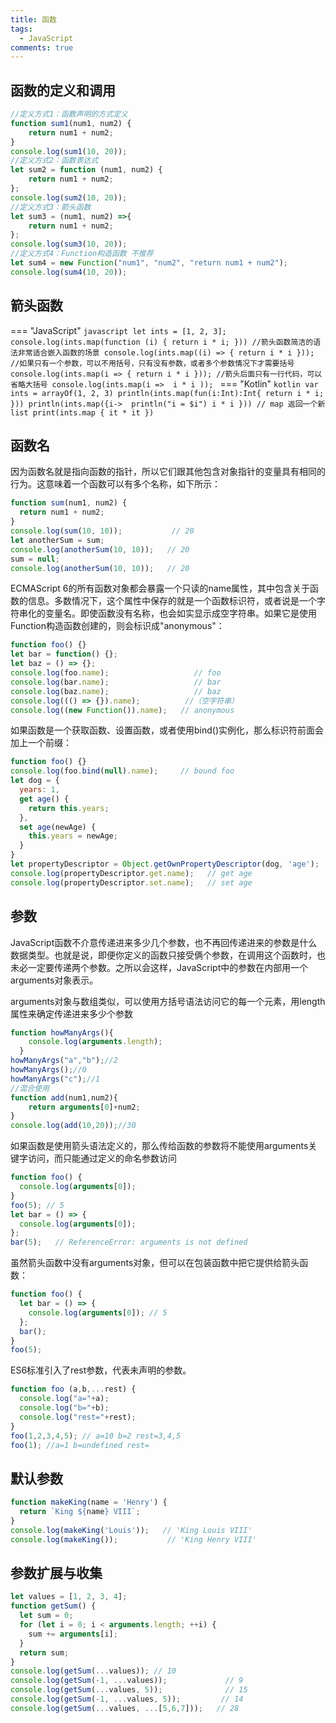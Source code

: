```yaml
---
title: 函数
tags:
  - JavaScript
comments: true
---
```


## 函数的定义和调用

```javascript
//定义方式1：函数声明的方式定义
function sum1(num1, num2) {
    return num1 + num2;
}
console.log(sum1(10, 20));
//定义方式2：函数表达式
let sum2 = function (num1, num2) {
    return num1 + num2;
};
console.log(sum2(10, 20));
//定义方式3：箭头函数
let sum3 = (num1, num2) =>{
    return num1 + num2;
};
console.log(sum3(10, 20));
//定义方式4：Function构造函数 不推荐
let sum4 = new Function("num1", "num2", "return num1 + num2");
console.log(sum4(10, 20));
```

## 箭头函数


=== "JavaScript"
    ```javascript
    let ints = [1, 2, 3];
    console.log(ints.map(function (i) { return i * i; }))
    //箭头函数简洁的语法非常适合嵌入函数的场景
    console.log(ints.map((i) => { return i * i }));
    //如果只有一个参数，可以不用括号，只有没有参数，或者多个参数情况下才需要括号
    console.log(ints.map(i => { return i * i }));
    //箭头后面只有一行代码，可以省略大括号
    console.log(ints.map(i =>  i * i ));
    ```
=== "Kotlin"
    ```kotlin
    var ints = arrayOf(1, 2, 3)
    println(ints.map(fun(i:Int):Int{
        return i * i;
    }))
    println(ints.map({i-> 
        println("i = $i")
        i * i
    }))
    // map 返回一个新list
    print(ints.map { it * it })
    ```
## 函数名
因为函数名就是指向函数的指针，所以它们跟其他包含对象指针的变量具有相同的行为。这意味着一个函数可以有多个名称，如下所示：

```javascript
function sum(num1, num2) {
  return num1 + num2;
}
console.log(sum(10, 10));           // 20
let anotherSum = sum;
console.log(anotherSum(10, 10));   // 20
sum = null;
console.log(anotherSum(10, 10));   // 20
```

ECMAScript 6的所有函数对象都会暴露一个只读的name属性，其中包含关于函数的信息。多数情况下，这个属性中保存的就是一个函数标识符，或者说是一个字符串化的变量名。即使函数没有名称，也会如实显示成空字符串。如果它是使用Function构造函数创建的，则会标识成"anonymous"：

```javascript
function foo() {}
let bar = function() {};
let baz = () => {};
console.log(foo.name);                   // foo
console.log(bar.name);                   // bar
console.log(baz.name);                   // baz
console.log((() => {}).name);          //（空字符串）
console.log((new Function()).name);   // anonymous
```

如果函数是一个获取函数、设置函数，或者使用bind()实例化，那么标识符前面会加上一个前缀：

```javascript
function foo() {}
console.log(foo.bind(null).name);     // bound foo
let dog = {
  years: 1,
  get age() {
    return this.years;
  },
  set age(newAge) {
    this.years = newAge;
  }
}
let propertyDescriptor = Object.getOwnPropertyDescriptor(dog, 'age');
console.log(propertyDescriptor.get.name);   // get age
console.log(propertyDescriptor.set.name);   // set age
```

## 参数



JavaScript函数不介意传递进来多少几个参数，也不再回传递进来的参数是什么数据类型。也就是说，即便你定义的函数只接受俩个参数，在调用这个函数时，也未必一定要传递两个参数。之所以会这样，JavaScript中的参数在内部用一个arguments对象表示。

arguments对象与数组类似，可以使用方括号语法访问它的每一个元素，用length属性来确定传递进来多少个参数

```javascript
function howManyArgs(){
    console.log(arguments.length);
  }
howManyArgs("a","b");//2
howManyArgs();//0
howManyArgs("c");//1
//混合使用
function add(num1,num2){
    return arguments[0]+num2;
}
console.log(add(10,20));//30
```

如果函数是使用箭头语法定义的，那么传给函数的参数将不能使用arguments关键字访问，而只能通过定义的命名参数访问

```javascript
function foo() {
  console.log(arguments[0]);
}
foo(5); // 5
let bar = () => {
  console.log(arguments[0]);
};
bar(5);   // ReferenceError: arguments is not defined
```
虽然箭头函数中没有arguments对象，但可以在包装函数中把它提供给箭头函数：

```javascript
function foo() {
  let bar = () => {
    console.log(arguments[0]); // 5
  };
  bar();
}
foo(5);
```

ES6标准引入了rest参数，代表未声明的参数。

```javascript
function foo (a,b,...rest) {
  console.log("a="+a);
  console.log("b="+b);
  console.log("rest="+rest);
}
foo(1,2,3,4,5); // a=10 b=2 rest=3,4,5
foo(1); //a=1 b=undefined rest=
```

## 默认参数

```javascript
function makeKing(name = 'Henry') {
  return `King ${name} VIII`;
}
console.log(makeKing('Louis'));   // 'King Louis VIII'
console.log(makeKing());           // 'King Henry VIII'
```

## 参数扩展与收集

```javascript
let values = [1, 2, 3, 4];
function getSum() {
  let sum = 0;
  for (let i = 0; i < arguments.length; ++i) {
    sum += arguments[i];
  }
  return sum;
}
console.log(getSum(...values)); // 10
console.log(getSum(-1, ...values));             // 9
console.log(getSum(...values, 5));              // 15
console.log(getSum(-1, ...values, 5));         // 14
console.log(getSum(...values, ...[5,6,7]));   // 28
```